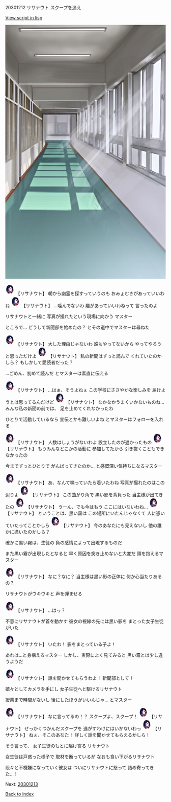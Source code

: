 20301212 リサナウト スクープを追え

[View script in lisp](../scripts/20301212.txt)

![corridor_daytime.png](../images/backgrounds/corridor_daytime.png)

<img src="../images/units/203011.png" alt="203011.png" height="34"/>
【リサナウト】
朝から幽霊を探すっていうのも
おみょむきがあっていいわね

<img src="../images/units/203011.png" alt="203011.png" height="34"/>
【リサナウト】
…噛んでないわ
趣があっていいわねって
言ったのよ

リサナウトと一緒に
写真が撮れたという現場に向かう
マスター

ところで…
どうして新聞部を始めたの？
とその道中でマスターは尋ねた

<img src="../images/units/203011.png" alt="203011.png" height="34"/>
【リサナウト】
大した理由じゃないわ
誰もやってないから
やってやろうと思っただけよ

<img src="../images/units/203011.png" alt="203011.png" height="34"/>
【リサナウト】
私の新聞はずっと読んで
くれていたのかしら？
もしかして愛読者だった？

…ごめん、初めて読んだ
とマスターは素直に伝える

<img src="../images/units/203011.png" alt="203011.png" height="34"/>
【リサナウト】
…はぁ、そうよねぇ
この学校にささやかな楽しみを
届けようとは思ってるんだけど

<img src="../images/units/203011.png" alt="203011.png" height="34"/>
【リサナウト】
なかなかうまくいかないものね…
みんな私の新聞の前では、
足を止めてくれなかったわ

ひとりで活動しているなら
宣伝とかも難しいよね
とマスターはフォローを入れる

<img src="../images/units/203011.png" alt="203011.png" height="34"/>
【リサナウト】
人数はしょうがないわよ
設立したのが遅かったもの

<img src="../images/units/203011.png" alt="203011.png" height="34"/>
【リサナウト】
もうみんなどこかの活動に
参加してたから
引き抜くこともできなかったの

今までずっとひとりで
がんばってきたのか…
と感慨深い気持ちになるマスター

<img src="../images/units/203011.png" alt="203011.png" height="34"/>
【リサナウト】
あ、なんて喋っていたら着いたわね
写真が撮れたのはこの辺りよ

<img src="../images/units/203011.png" alt="203011.png" height="34"/>
【リサナウト】
この曲がり角で
黒い影を背負った
当主様が出てきたの

<img src="../images/units/203011.png" alt="203011.png" height="34"/>
【リサナウト】
うーん、でも今はもう
ここにはいないわね…

<img src="../images/units/203011.png" alt="203011.png" height="34"/>
【リサナウト】
ということは、黒い霧は
この場所にいたんじゃなくて
人に憑いていたってことかしら

<img src="../images/units/203011.png" alt="203011.png" height="34"/>
【リサナウト】
今のあなたにも見えないし
他の誰かに憑いたのかしら？

確かに黒い霧は、生徒の
負の感情によって出現するものだ

また黒い霧が出現したとなると
早く原因を突き止めないと大変だ
頭を抱えるマスター

<img src="../images/units/203011.png" alt="203011.png" height="34"/>
【リサナウト】
なに？なに？
当主様は黒い影の正体に
何か心当たりあるの？

リサナウトがウキウキと
声を弾ませる

<img src="../images/units/203011.png" alt="203011.png" height="34"/>
【リサナウト】
…はっ？

不意にリサナウトが首を動かす
彼女の視線の先には黒い影を
まとった女子生徒がいた

<img src="../images/units/203011.png" alt="203011.png" height="34"/>
【リサナウト】
いたわ！
影をまとっている子よ！

あれは…と身構えるマスター
しかし、実際によく見てみると
黒い霧とは少し違うようだ

<img src="../images/units/203011.png" alt="203011.png" height="34"/>
【リサナウト】
話を聞かせてもらうわよ！
新聞部として！

嬉々としてカメラを手にし
女子生徒へと駆けるリサナウト

授業まで時間がないし
後にしたほうがいいんじゃ…
とマスター

<img src="../images/units/203011.png" alt="203011.png" height="34"/>
【リサナウト】
なに言ってるの！？
スクープよ、スクープ！

<img src="../images/units/203011.png" alt="203011.png" height="34"/>
【リサナウト】
せっかくつかんだスクープを
逃がすわけにはいかないわっ

<img src="../images/units/203011.png" alt="203011.png" height="34"/>
【リサナウト】
ねぇ、そこのあなた！
詳しく話を聞かせてもらえるかしら！

そう言って、
女子生徒のもとに駆け寄る
リサナウト

女生徒は戸惑った様子で
取材を断っているが
なおも食い下がるリサナウト

段々と不機嫌になっていく彼女は
ついにリサナウトに怒って
詰め寄ってきた…！

Next: [20301213](20301213.md)

[Back to index](index.md)
